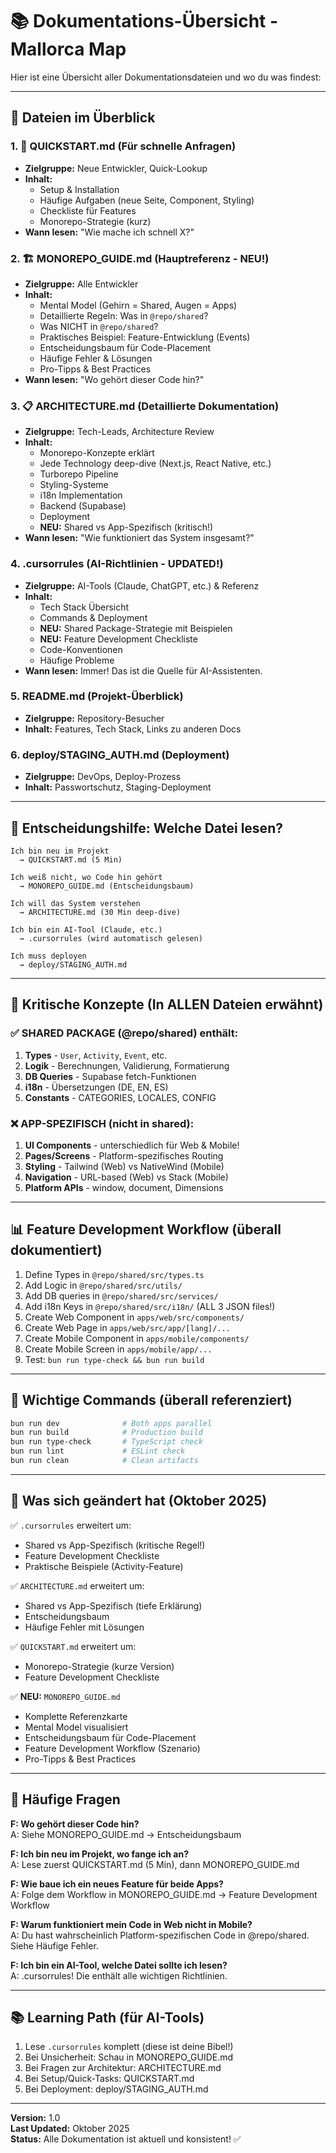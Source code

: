 # 📚 Dokumentations-Übersicht - Mallorca Map

Hier ist eine Übersicht aller Dokumentationsdateien und wo du was findest:

---

## 📖 Dateien im Überblick

### 1. **🚀 QUICKSTART.md** (Für schnelle Anfragen)
- **Zielgruppe:** Neue Entwickler, Quick-Lookup
- **Inhalt:** 
  - Setup & Installation
  - Häufige Aufgaben (neue Seite, Component, Styling)
  - Checkliste für Features
  - Monorepo-Strategie (kurz)
- **Wann lesen:** "Wie mache ich schnell X?"

### 2. **🏗️ MONOREPO_GUIDE.md** (Hauptreferenz - NEU!)
- **Zielgruppe:** Alle Entwickler
- **Inhalt:**
  - Mental Model (Gehirn = Shared, Augen = Apps)
  - Detaillierte Regeln: Was in `@repo/shared`?
  - Was NICHT in `@repo/shared`?
  - Praktisches Beispiel: Feature-Entwicklung (Events)
  - Entscheidungsbaum für Code-Placement
  - Häufige Fehler & Lösungen
  - Pro-Tipps & Best Practices
- **Wann lesen:** "Wo gehört dieser Code hin?"

### 3. **📋 ARCHITECTURE.md** (Detaillierte Dokumentation)
- **Zielgruppe:** Tech-Leads, Architecture Review
- **Inhalt:**
  - Monorepo-Konzepte erklärt
  - Jede Technology deep-dive (Next.js, React Native, etc.)
  - Turborepo Pipeline
  - Styling-Systeme
  - i18n Implementation
  - Backend (Supabase)
  - Deployment
  - **NEU:** Shared vs App-Spezifisch (kritisch!)
- **Wann lesen:** "Wie funktioniert das System insgesamt?"

### 4. **.cursorrules** (AI-Richtlinien - UPDATED!)
- **Zielgruppe:** AI-Tools (Claude, ChatGPT, etc.) & Referenz
- **Inhalt:**
  - Tech Stack Übersicht
  - Commands & Deployment
  - **NEU:** Shared Package-Strategie mit Beispielen
  - **NEU:** Feature Development Checkliste
  - Code-Konventionen
  - Häufige Probleme
- **Wann lesen:** Immer! Das ist die Quelle für AI-Assistenten.

### 5. **README.md** (Projekt-Überblick)
- **Zielgruppe:** Repository-Besucher
- **Inhalt:** Features, Tech Stack, Links zu anderen Docs

### 6. **deploy/STAGING_AUTH.md** (Deployment)
- **Zielgruppe:** DevOps, Deploy-Prozess
- **Inhalt:** Passwortschutz, Staging-Deployment

---

## 🎯 Entscheidungshilfe: Welche Datei lesen?

```
Ich bin neu im Projekt
  → QUICKSTART.md (5 Min)
  
Ich weiß nicht, wo Code hin gehört
  → MONOREPO_GUIDE.md (Entscheidungsbaum)
  
Ich will das System verstehen
  → ARCHITECTURE.md (30 Min deep-dive)
  
Ich bin ein AI-Tool (Claude, etc.)
  → .cursorrules (wird automatisch gelesen)
  
Ich muss deployen
  → deploy/STAGING_AUTH.md
```

---

## 🔑 Kritische Konzepte (In ALLEN Dateien erwähnt)

### ✅ SHARED PACKAGE (@repo/shared) enthält:
1. **Types** - `User`, `Activity`, `Event`, etc.
2. **Logik** - Berechnungen, Validierung, Formatierung
3. **DB Queries** - Supabase fetch-Funktionen
4. **i18n** - Übersetzungen (DE, EN, ES)
5. **Constants** - CATEGORIES, LOCALES, CONFIG

### ❌ APP-SPEZIFISCH (nicht in shared):
1. **UI Components** - unterschiedlich für Web & Mobile!
2. **Pages/Screens** - Platform-spezifisches Routing
3. **Styling** - Tailwind (Web) vs NativeWind (Mobile)
4. **Navigation** - URL-based (Web) vs Stack (Mobile)
5. **Platform APIs** - window, document, Dimensions

---

## 📊 Feature Development Workflow (überall dokumentiert)

1. Define Types in `@repo/shared/src/types.ts`
2. Add Logic in `@repo/shared/src/utils/`
3. Add DB queries in `@repo/shared/src/services/`
4. Add i18n Keys in `@repo/shared/src/i18n/` (ALL 3 JSON files!)
5. Create Web Component in `apps/web/src/components/`
6. Create Web Page in `apps/web/src/app/[lang]/...`
7. Create Mobile Component in `apps/mobile/components/`
8. Create Mobile Screen in `apps/mobile/app/...`
9. Test: `bun run type-check && bun run build`

---

## 🧪 Wichtige Commands (überall referenziert)

```bash
bun run dev              # Both apps parallel
bun run build            # Production build
bun run type-check       # TypeScript check
bun run lint             # ESLint check
bun run clean            # Clean artifacts
```

---

## 🚀 Was sich geändert hat (Oktober 2025)

✅ `.cursorrules` erweitert um:
- Shared vs App-Spezifisch (kritische Regel!)
- Feature Development Checkliste
- Praktische Beispiele (Activity-Feature)

✅ `ARCHITECTURE.md` erweitert um:
- Shared vs App-Spezifisch (tiefe Erklärung)
- Entscheidungsbaum
- Häufige Fehler mit Lösungen

✅ `QUICKSTART.md` erweitert um:
- Monorepo-Strategie (kurze Version)
- Feature Development Checkliste

✅ **NEU:** `MONOREPO_GUIDE.md`
- Komplette Referenzkarte
- Mental Model visualisiert
- Entscheidungsbaum für Code-Placement
- Feature Development Workflow (Szenario)
- Pro-Tipps & Best Practices

---

## 📌 Häufige Fragen

**F: Wo gehört dieser Code hin?**  
A: Siehe MONOREPO_GUIDE.md → Entscheidungsbaum

**F: Ich bin neu im Projekt, wo fange ich an?**  
A: Lese zuerst QUICKSTART.md (5 Min), dann MONOREPO_GUIDE.md

**F: Wie baue ich ein neues Feature für beide Apps?**  
A: Folge dem Workflow in MONOREPO_GUIDE.md → Feature Development Workflow

**F: Warum funktioniert mein Code in Web nicht in Mobile?**  
A: Du hast wahrscheinlich Platform-spezifischen Code in @repo/shared. Siehe Häufige Fehler.

**F: Ich bin ein AI-Tool, welche Datei sollte ich lesen?**  
A: .cursorrules! Die enthält alle wichtigen Richtlinien.

---

## 📚 Learning Path (für AI-Tools)

1. Lese `.cursorrules` komplett (diese ist deine Bibel!)
2. Bei Unsicherheit: Schau in MONOREPO_GUIDE.md
3. Bei Fragen zur Architektur: ARCHITECTURE.md
4. Bei Setup/Quick-Tasks: QUICKSTART.md
5. Bei Deployment: deploy/STAGING_AUTH.md

---

**Version:** 1.0  
**Last Updated:** Oktober 2025  
**Status:** Alle Dokumentation ist aktuell und konsistent! ✅

